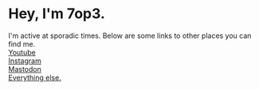 <!---
7op3/7op3 is a ✨ special ✨ repository because its `README.md` (this file) appears on your GitHub profile.
You can click the Preview link to take a look at your changes.
--->
# Hey, I'm 7op3.
I'm active at sporadic times.
Below are some links to other places you can find me.
<br><a rel="me" href="https://youtube.com/@7op3">Youtube</a>
<br><a rel="me" href="https://instagram.com/idkrope">Instagram</a>
<br><a rel="me" href="https://bark.lgbt/@moe">Mastodon</a>
<br><a rel="me" href="https://ayo.so/7o">Everything else.</a>
